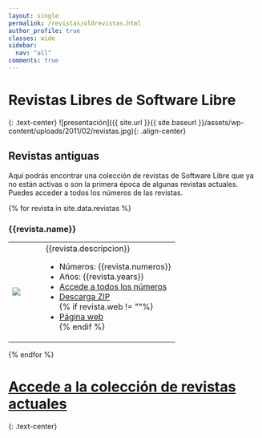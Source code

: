 ```yaml
---
layout: single
permalink: /revistas/oldrevistas.html
author_profile: true
classes: wide
sidebar:
  nav: "all"
comments: true
---
```

# Revistas Libres de Software Libre
{: .text-center}
![presentación]({{ site.url }}{{ site.baseurl }}/assets/wp-content/uploads/2011/02/revistas.jpg){: .align-center}

## Revistas antiguas
Aquí podrás encontrar una colección de revistas de Software Libre que ya no están activas o son la primera época de algunas revistas actuales. Puedes acceder a todos los números de las revistas.

{% for revista in site.data.revistas %}
### {{revista.name}}
<table>
<tr>
<td width="20%"><img src="img/{{revista.img}}"/></td>
<td>
{{revista.descripcion}}
<ul>
  <li>Números: {{revista.numeros}}</li>
  <li>Años: {{revista.years}}</li>
  <li><a href="{{revista.url}}">Accede a todos los números</a></li>
  <li><a href="{{revista.zip}}">Descarga ZIP</a></li>
  {% if revista.web != ""%}
  <li><a href="{{revista.web}}">Página web</a></li>
  {% endif %}
</ul>
</td>
</tr>
</table>
{% endfor %}

# [Accede a la colección de revistas actuales](index.html)
{: .text-center}
